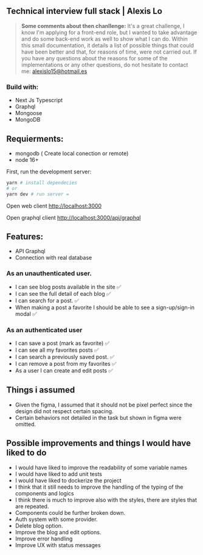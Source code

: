 

## Technical interview full stack | Alexis Lo

> **Some comments about then chanllenge:** It's a great challenge, I know I'm applying for a front-end role, but I wanted to take advantage and do some back-end work as well to show what I can do. Within this small documentation, it details a list of possible things that could have been better and that, for reasons of time, were not carried out. If you have any questions about the reasons for some of the implementations or any other questions, do not hesitate to contact me: alexislo15@hotmail.es


### Build with: 
- Next Js Typescript
- Graphql
- Mongoose
- MongoDB


## Requierments: 
- mongodb ( Create local conection or remote)
- node 16+ 


First, run the development server:

```bash
yarn # install dependecies
# or
yarn dev # run server =
```

Open web client [http://localhost:3000](http://localhost:3000) 

Open graphql client [http://localhost:3000/api/graphql](http://localhost:3000/api/graphql) 


## Features:
- API Graphql 
- Connection with real database


### As an unauthenticated user.
- I can see blog posts available in the site ✅
- I can see the full detail of each blog ✅
- I can search for a post. ✅
- When making a post a favorite I should be able to see a sign-up/sign-in modal ✅

### As an authenticated user

- I can save a post (mark as favorite) ✅
- I can see all my favorites posts ✅
- I can search a previously saved post. ✅
- I can remove a post from my favorites ✅
- As a user I can create and edit posts ✅


## Things i assumed

- Given the figma, I assumed that it should not be pixel perfect since the design did not respect certain spacing.
- Certain behaviors not detailed in the task but shown in figma were omitted.


## Possible improvements and things I would have liked to do

- I would have liked to improve the readability of some variable names
- I would have liked to add unit tests
- I would have liked to dockerize the project
- I think that it still needs to improve the handling of the typing of the components and logics
- I think there is much to improve also with the styles, there are styles that are repeated.
- Components could be further broken down.
- Auth system with some provider.
- Delete blog option.
- Improve the blog and edit options. 
- Improve error handling 
- Improve UX with status messages